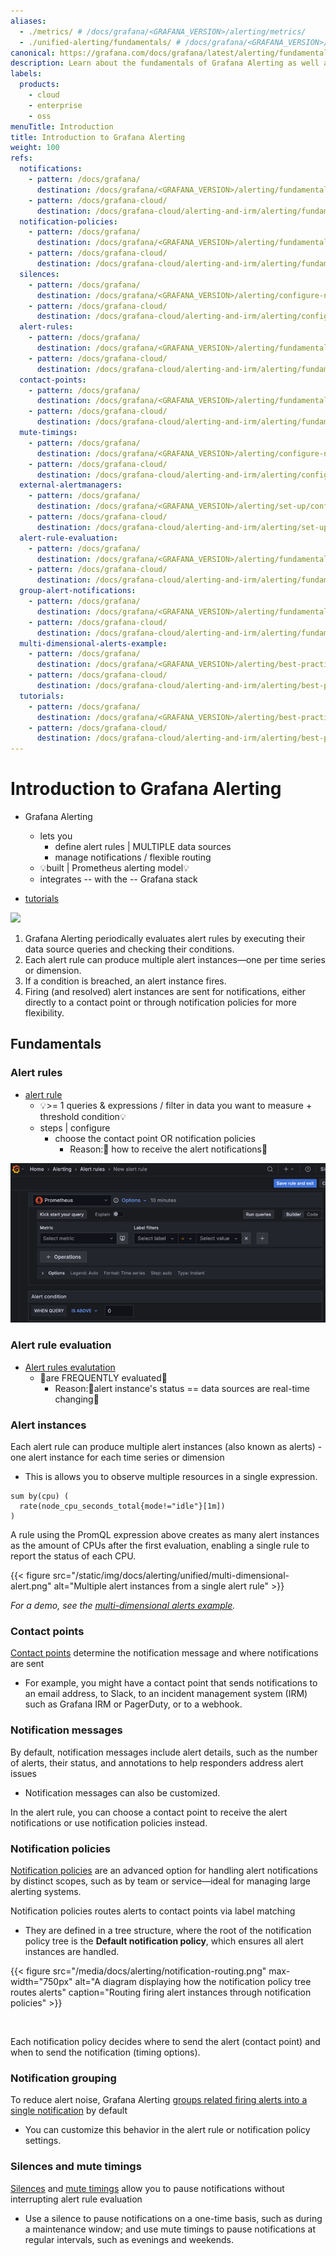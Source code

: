 ```yaml
---
aliases:
  - ./metrics/ # /docs/grafana/<GRAFANA_VERSION>/alerting/metrics/
  - ./unified-alerting/fundamentals/ # /docs/grafana/<GRAFANA_VERSION>/alerting/unified-alerting/fundamentals/
canonical: https://grafana.com/docs/grafana/latest/alerting/fundamentals/
description: Learn about the fundamentals of Grafana Alerting as well as the key features it offers
labels:
  products:
    - cloud
    - enterprise
    - oss
menuTitle: Introduction
title: Introduction to Grafana Alerting
weight: 100
refs:
  notifications:
    - pattern: /docs/grafana/
      destination: /docs/grafana/<GRAFANA_VERSION>/alerting/fundamentals/notifications/
    - pattern: /docs/grafana-cloud/
      destination: /docs/grafana-cloud/alerting-and-irm/alerting/fundamentals/notifications/
  notification-policies:
    - pattern: /docs/grafana/
      destination: /docs/grafana/<GRAFANA_VERSION>/alerting/fundamentals/notifications/notification-policies/
    - pattern: /docs/grafana-cloud/
      destination: /docs/grafana-cloud/alerting-and-irm/alerting/fundamentals/notifications/notification-policies/
  silences:
    - pattern: /docs/grafana/
      destination: /docs/grafana/<GRAFANA_VERSION>/alerting/configure-notifications/create-silence/
    - pattern: /docs/grafana-cloud/
      destination: /docs/grafana-cloud/alerting-and-irm/alerting/configure-notifications/create-silence/
  alert-rules:
    - pattern: /docs/grafana/
      destination: /docs/grafana/<GRAFANA_VERSION>/alerting/fundamentals/alert-rules/
    - pattern: /docs/grafana-cloud/
      destination: /docs/grafana-cloud/alerting-and-irm/alerting/fundamentals/alert-rules/
  contact-points:
    - pattern: /docs/grafana/
      destination: /docs/grafana/<GRAFANA_VERSION>/alerting/fundamentals/notifications/contact-points/
    - pattern: /docs/grafana-cloud/
      destination: /docs/grafana-cloud/alerting-and-irm/alerting/fundamentals/notifications/contact-points/
  mute-timings:
    - pattern: /docs/grafana/
      destination: /docs/grafana/<GRAFANA_VERSION>/alerting/configure-notifications/mute-timings/
    - pattern: /docs/grafana-cloud/
      destination: /docs/grafana-cloud/alerting-and-irm/alerting/configure-notifications/mute-timings/
  external-alertmanagers:
    - pattern: /docs/grafana/
      destination: /docs/grafana/<GRAFANA_VERSION>/alerting/set-up/configure-alertmanager/
    - pattern: /docs/grafana-cloud/
      destination: /docs/grafana-cloud/alerting-and-irm/alerting/set-up/configure-alertmanager/
  alert-rule-evaluation:
    - pattern: /docs/grafana/
      destination: /docs/grafana/<GRAFANA_VERSION>/alerting/fundamentals/alert-rules/rule-evaluation/
    - pattern: /docs/grafana-cloud/
      destination: /docs/grafana-cloud/alerting-and-irm/alerting/fundamentals/alert-rules/rule-evaluation/
  group-alert-notifications:
    - pattern: /docs/grafana/
      destination: /docs/grafana/<GRAFANA_VERSION>/alerting/fundamentals/notifications/group-alert-notifications/
    - pattern: /docs/grafana-cloud/
      destination: /docs/grafana-cloud/alerting-and-irm/alerting/fundamentals/notifications/group-alert-notifications/
  multi-dimensional-alerts-example:
    - pattern: /docs/grafana/
      destination: /docs/grafana/<GRAFANA_VERSION>/alerting/best-practices/multi-dimensional-alerts/
    - pattern: /docs/grafana-cloud/
      destination: /docs/grafana-cloud/alerting-and-irm/alerting/best-practices/multi-dimensional-alerts/
  tutorials:
    - pattern: /docs/grafana/
      destination: /docs/grafana/<GRAFANA_VERSION>/alerting/best-practices/tutorials/
    - pattern: /docs/grafana-cloud/
      destination: /docs/grafana-cloud/alerting-and-irm/alerting/best-practices/tutorials/
---
```


# Introduction to Grafana Alerting

* Grafana Alerting
  * lets you
    * define alert rules | MULTIPLE data sources
    * manage notifications / flexible routing
  * 💡built | Prometheus alerting model💡
  * integrates -- with the -- Grafana stack

* [tutorials](ref:tutorials)

![](/grafana/media/docs/alerting/alerting-configure-notifications-v2.png)

1. Grafana Alerting periodically evaluates alert rules by executing their data source queries and checking their conditions.
1. Each alert rule can produce multiple alert instances—one per time series or dimension.
1. If a condition is breached, an alert instance fires.
1. Firing (and resolved) alert instances are sent for notifications, either directly to a contact point or through notification policies for more flexibility.

## Fundamentals

### Alert rules

* [alert rule](ref:alert-rules)
  * 💡\>= 1 queries & expressions / filter in data you want to measure + threshold condition💡
  * steps | configure
    * choose the contact point OR notification policies
      * Reason:🧠 how to receive the alert notifications🧠

![](static/alertRules.png)

### Alert rule evaluation

* [Alert rules evalutation](ref:alert-rule-evaluation)
  * 👀are FREQUENTLY evaluated👀
    * Reason:🧠alert instance's status == data sources are real-time changing🧠

### Alert instances

Each alert rule can produce multiple alert instances (also known as alerts) - one alert instance for each time series or dimension
* This is allows you to observe multiple resources in a single expression.

```promql
sum by(cpu) (
  rate(node_cpu_seconds_total{mode!="idle"}[1m])
)
```

A rule using the PromQL expression above creates as many alert instances as the amount of CPUs after the first evaluation, enabling a single rule to report the status of each CPU.

{{< figure src="/static/img/docs/alerting/unified/multi-dimensional-alert.png" alt="Multiple alert instances from a single alert rule" >}}

_For a demo, see the [multi-dimensional alerts example](ref:multi-dimensional-alerts-example)._

### Contact points

[Contact points](ref:contact-points) 
determine the notification message and where notifications are sent
* For example, you might have a contact point that sends notifications to an email address, to Slack, to an incident management system (IRM) such as Grafana IRM or PagerDuty, or to a webhook.

### Notification messages

By default, notification messages include alert details, such as the number of alerts, their status, and annotations to help responders address alert issues
* Notification messages can also be customized.

In the alert rule, you can choose a contact point to receive the alert notifications or use notification policies instead.

### Notification policies

[Notification policies](ref:notification-policies) are an advanced option for handling alert notifications by distinct scopes, such as by team or service—ideal for managing large alerting systems.

Notification policies routes alerts to contact points via label matching
* They are defined in a tree structure, where the root of the notification policy tree is the **Default notification policy**, which ensures all alert instances are handled.

{{< figure src="/media/docs/alerting/notification-routing.png" max-width="750px" alt="A diagram displaying how the notification policy tree routes alerts" caption="Routing firing alert instances through notification policies" >}}

<br/>

Each notification policy decides where to send the alert (contact point) and when to send the notification (timing options).

### Notification grouping

To reduce alert noise, Grafana Alerting [groups related firing alerts into a single notification](ref:group-alert-notifications) by default
* You can customize this behavior in the alert rule or notification policy settings.

### Silences and mute timings

[Silences](ref:silences) and [mute timings](ref:mute-timings) allow you to pause notifications without interrupting alert rule evaluation
* Use a silence to pause notifications on a one-time basis, such as during a maintenance window; and use mute timings to pause notifications at regular intervals, such as evenings and weekends.
